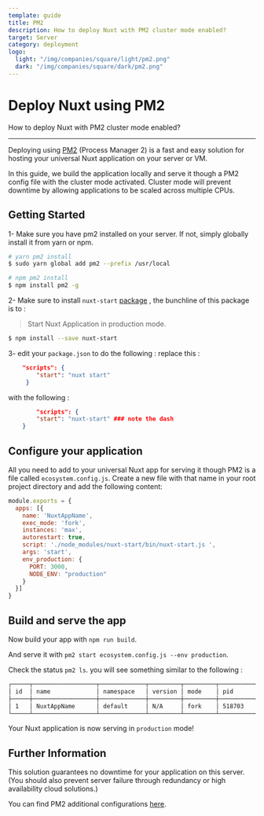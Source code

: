```yaml
---
template: guide
title: PM2
description: How to deploy Nuxt with PM2 cluster mode enabled?
target: Server
category: deployment
logo:
  light: "/img/companies/square/light/pm2.png"
  dark: "/img/companies/square/dark/pm2.png"
---
```

# Deploy Nuxt using PM2

How to deploy Nuxt with PM2 cluster mode enabled?

---

Deploying using [PM2](https://pm2.keymetrics.io/) (Process Manager 2) is a fast and easy solution for hosting your universal Nuxt application on your server or VM.

In this guide, we build the application locally and serve it though a PM2 config file with the cluster mode activated. Cluster mode will prevent downtime by allowing applications to be scaled across multiple CPUs.

## Getting Started

1- Make sure you have pm2 installed on your server. If not, simply globally install it from yarn or npm.

```bash
# yarn pm2 install
$ sudo yarn global add pm2 --prefix /usr/local

# npm pm2 install
$ npm install pm2 -g
```
2- Make sure to install `nuxt-start` [package](https://www.npmjs.com/package/nuxt-start) , the bunchline of this package is to : 

>Start Nuxt Application in production mode.


```bash
$ npm install --save nuxt-start
```
3- edit your `package.json` to do the following :
replace this : 

```json
    "scripts": {
		"start": "nuxt start"
     }
```

with the following : 

```json
        "scripts": {
		"start": "nuxt-start" ### note the dash
	}
```



## Configure your application

All you need to add to your universal Nuxt app for serving it though PM2 is a file called `ecosystem.config.js`. Create a new file with that name in your root project directory and add the following content:

```javascript
module.exports = {
  apps: [{
    name: 'NuxtAppName',
    exec_mode: 'fork',
    instances: 'max',
    autorestart: true,
    script: './node_modules/nuxt-start/bin/nuxt-start.js ',
    args: 'start',
    env_production: {
      PORT: 3000,
      NODE_ENV: "production"
    }
  }]
}
```

## Build and serve the app

Now build your app with `npm run build`.

And serve it with `pm2 start ecosystem.config.js --env production`.

Check the status `pm2 ls`.
you will see something similar to the following : 

```bash
┌─────┬──────────────────┬─────────────┬─────────┬─────────┬──────────┬────────┬──────┬───────────┬──────────┬──────────┬──────────┬──────────┐
│ id  │ name             │ namespace   │ version │ mode    │ pid      │ uptime │ ↺    │ status    │ cpu      │ mem      │ user     │ watching │
├─────┼──────────────────┼─────────────┼─────────┼─────────┼──────────┼────────┼──────┼───────────┼──────────┼──────────┼──────────┼──────────┤
│ 1   │ NuxtAppName      │ default     │ N/A     │ fork    │ 518703   │ 97s    │ 1    │ online    │ 0%       │ 74.6mb   │ tawfekov │ enabled  │
└─────┴──────────────────┴─────────────┴─────────┴─────────┴──────────┴────────┴──────┴───────────┴──────────┴──────────┴──────────┴──────────┘
```

Your Nuxt application is now serving in `production` mode!

## Further Information

This solution guarantees no downtime for your application on this server. (You should also prevent server failure through redundancy or high availability cloud solutions.)

You can find PM2 additional configurations [here](https://pm2.keymetrics.io/docs/usage/application-declaration/#general).
